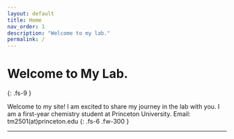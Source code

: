 ```yaml
---
layout: default
title: Home
nav_order: 1
description: "Welcome to my lab."
permalink: /
---
```


# Welcome to My Lab.
{: .fs-9 }

Welcome to my site! I am excited to share my journey in the lab with you. I am a first-year chemistry student at Princeton University.
Email: tm2501(at)princeton.edu
{: .fs-6 .fw-300 }

---
